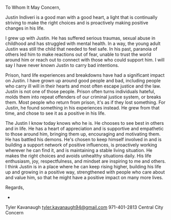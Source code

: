 To Whom It May Concern,

Justin Indiveri is a good man with a good heart, a light that is continually striving to make the right choices and is proactively making positive changes in his life.

I grew up with Justin. He has suffered serious traumas, sexual abuse in
childhood and has struggled with mental health. In a way, the young adult Justin was still the child that needed to feel safe. In his past, paranoia of others led him to make reactions out of fear, unable to trust the world around him or reach out to connect with those who could support him. I will say I have never known Justin to carry bad intentions.

Prison, hard life experiences and breakdowns have had a significant impact on Justin. I have grown up around good people and bad, including people who carry ill will in their hearts and most often escape justice and the law. Justin is not one of those people. Prison often turns individuals hateful, molds them into repeat offenders of our criminal justice system, or breaks them. Most people who return from prison, it's as if they lost something. For Justin, he found something in his experiences instead. He grew from that time, and chose to see it as a positive in his life.

The Justin I know today knows who he is. He chooses to see best in others and in life. He has a heart of appreciation and is supportive and empathetic to those around him, bringing them up, encouraging and motivating them. He has battled his demons. He's chosen to keep himself involved in and is building a support network of positive influences, is proactively working wherever he can find it, and is maintaining a stable living situation. He makes the right choices and avoids unhealthy situations daily. His life enthusiasm, joy, respectfulness, and mindset are inspiring to me and others. I think Justin is in a place where he can keep rising higher, building his life up and growing in a positive way, strengthened with people who care about and value him, so that he might have a positive impact on many more lives.

Regards, 

-
Tyler Kavanaugh
tyler.kavanaugh94@gmail.com
971-401-2813
Central City Concern

